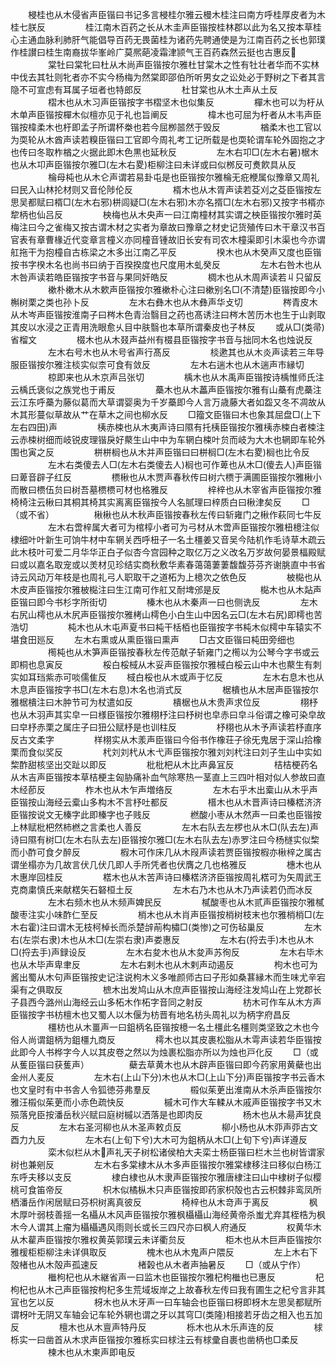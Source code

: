 <!-- { "loadSidebar": true } -->
　　梫桂也从木侵省声臣锴曰书记多言梫桂尔雅云槾木桂注曰南方呼桂厚皮者为木桂七朕反
　　
　　桂江南木百药之长从木圭声臣锴按桂林郡以此为名又按本草桂心主通血脉利肺肝气能倡导百药无畏菌桂为诸药先聘通使是为江南百药之长也郭璞作桂讃曰桂生南裔拔华峯岭广莫熈葩凌霜津颕气王百药森然云挺也古惠反
　　
　　棠牡曰棠牝曰杜从木尚声臣锴按尔雅杜甘棠木之性有牡壮者华而不实林中伐去其牡则牝者亦不实今杨梅为然棠即邵伯所听男女之讼处必于野树之下者其言隐不可宣虑有耳属子垣者也特郎反
　　
　　杜甘棠也从木土声从土反
　　
　　槢木也从木习声臣锴按字书槢坚木也似集反
　　
　　樿木也可以为杅从木单声臣锴按樿木似檀亦见于礼也旨阐反
　　
　　椲木也可屈为杅者从木韦声臣锴按椲柔木也杅即孟子所谓杯桊也若今屈栁噐然于毁反
　　
　　楢柔木也工官以为耎轮从木酋声读若糗臣锴曰工官即今周礼考工记所载是也耎轮谓车轮外固抱之才也传曰冬取柞楢之火据此即木色黒也延秋反
　　
　　左木右卭□(左木右暑)椐木也从木卭声臣锴按尔雅□(左木右畟)柜柳注曰未详或曰似桞反可煑飮具从反
　　
　　棆母杶也从木仑声谓若易卦屯是也臣锴按尔雅棆无疪楩属似豫章又周礼曰民入山林抡材则又音伦陟伦反
　　
　　楈木也从木胥声读若芟刈之芟臣锴按左思吴都赋曰楈□(左木右邪)栟闾疑□(左木右邪)木亦名揟□(左木右邪)又按字书楈亦犂柄也仙吕反
　　
　　柍梅也从木央声一曰江南橦材其实谓之柍臣锴按尔雅时英梅注曰今之雀梅又按古谓木材之实者为章故曰豫章之材史记货殖传曰木干章汉书百官表有章曹椽近代变章言橦义亦同橦音锺故旧长安有司农木橦渠即引木渠也今亦谓舡拖干为抱橦自古栋梁之木多出江南乙平反
　　
　　楑木也从木癸声又度也臣锴按书字楑木名也尚书曰纳于百揆揆度也尺度用木虬癸反
　　
　　左木右咎木也从木咎声读若皓臣锴按字书音与果同奸皓反
　　
　　椆木也从木周声读若丩只留反
　　
　　樕朴樕木从木欶声臣锴按尔雅樕朴心注曰樕别名□(不清楚)臣锴按即今小槲树栗之类也孙卜反
　　
　　左木右彝木也从木彝声华攴切
　　
　　梣青皮木从木岑声臣锴按淮南子曰梣木色青治翳目之药也髙诱注曰梣木苦历木也生于山剥取其皮以水浸之正青用洗眼愈乆目中肤翳也本草所谓秦皮也子林反
　　或从□(类帚)省榴文
　　
　　棳木也从木叕声益州有棳县臣锴按字书音与拙同木名也烛说反
　　
　　左木右号木也从木号省声行髙反
　　
　　棪遬其也从木炎声读若三年导服臣锴按尔雅注棪实似柰可食有敛反
　　
　　左木右遄木也从木遄声巿縁切
　　
　　椋即来也从木京声吕张切
　　
　　楀木也从木禹声臣锴按诗楀惟师氏注云楀氏褒似之族党也于甫反
　　
　　蘽木也从木藟声臣锴按尔雅有山蘽有虎蘽注云江东呼蘽为藤似葛而大草谓婴奥为千岁蘽即今人言万歳藤大者如盌又冬不凋故从木其形蔓似草故从艹在草木之间也柳水反
　　□籀文臣锴曰木也象其屈盘□(上下左右四田)声
　　
　　桋赤梀也从木夷声诗曰隰有托桋臣锴按尔雅桋赤梀白者梀注云赤梀树细而岐锐皮理锴戾好藂生山中中为车辋白梀叶贠而岐为大木也辋即车轮外围也寅之反
　　
　　栟栟榈也从木并声臣锴曰曰栟榈□(左木右畟)榈也比令反
　　
　　左木右类傻去人□(左木右类傻去人)榈也可作萆也从木□(傻去人)声臣锴曰萆音辟子红反
　　
　　槚楸也从木贾声春秋传曰树六槚于满圃臣锴按尔雅楸小而散曰槚伍贠曰树吾墓槚槚可材也格雅反
　　
　　梓梓也从木宰省声臣锴按尔雅椅椅注云楸曰其桐其椅其实离离臣锴按今人名腻理曰梓质白曰楸津矣反
　　□（或不省）
　　
　　楸楸也从木秋声臣锴按春秋左传曰斩雍门之楸作萩同七牛反
　　
　　左木右啻梓属大者可为棺椁小者可为弓材从木啻声臣锴按尔雅杻檍注似棣细叶叶新生可饷牛材中车辋关西呼杻子一名土橿姜又音吴今陆机作毛诗草木疏云此木枝叶可爱二月华华正白子似杏今宫园种之取亿万之义改名万岁故何晏景楅殿赋曰或以嘉名取宠或以羙材见珍结实商秋敷华素春蔼蔼萋萋馥馥芬芬齐谢朓直中书省诗云风动万年枝是也周礼弓人职取干之道柘为上檍次之依色反
　　
　　柀檆也从木皮声臣锴按尔雅柀檆注曰生江南可作舡又耐埤邠是反
　　
　　檆木也从木煔声臣锴曰即今书杉字所街切
　　
　　榛木也从木秦声一曰也侧诜反
　　
　　左木右尻山樗也从木尻声臣锴按尔雅栲山樗色小白生山中因名云□(左木右尻)即樗也苦浩切
　　
　　杶木也从木屯声夏书曰杶干栝栢也臣锴按字书杶木似樗中车辕实不堪食田廵反
　　左木右熏或从熏臣锴曰熏声
　　□古文臣锴曰杶田旁细也
　　
　　橁杶也从木笋声臣锴按春秋左传范献子斩雍门之橁以为公琴今字书或云即桐也息寅反
　　
　　桵白桵棫从木妥声臣锴按尔雅棫白桵云山中木也藂生有刺实如耳珰紫赤可啖儒隹反
　　棫白桵也从木或声于忆反
　　
　　左木右息木也从木息声臣锴按字书□(左木右息)木名也消式反
　　
　　椐樻也从木居声臣锴按尔雅椐樻注曰木肿节可为杖遣如反
　　
　　樻椐也从木贵声求位反
　　
　　栩杼也从木羽声其实皁一曰様臣锴按尔雅栩杼注曰杼树也皁赤曰皁斗俗谓之橡可染皁故曰皁杼赤栗之属庄子曰狃公赋杼是也训柱反
　　
　　杼栩也从木予声读若杼直序反古文柔字
　　
　　样栩实从木羕声臣锴曰今俗书作橡荘子徐旡鬼居于深山拾橡栗而食似奖反
　　
　　杙刘刘杙从木弋声臣锴按尔雅刘刘杙注曰刘子生山中实如棃酢甜核坚出交趾以即反
　　
　　枇枇杷从木比声鼻冝反
　　
　　桔桔梗药名从木吉声臣锴按本草桔梗主匈胁痛补血气除寒热一茎直上三四叶相对似人参故曰直木经莭反
　　
　　柞木也从木乍声増络反
　　
　　左木右乎木出槖山从木乎声臣锴按山海经云槖山多构木不言杼吐都反
　　
　　榗木也从木晋声诗曰榛楛济济臣锴按说文无榛字此即榛字也子贱反
　　
　　橪酸小枣从木然声一曰柔也臣锴按上林赋枇杷然柿橪之言柔也人善反
　　
　　左木右队去左椤也从木□(队去左)声诗曰隰有树□(左木右队去左)臣锴按尔雅□(左木右队去左)赤罗注曰今杨檖实似棃而小酢可食夕醉反
　　
　　椵木可作床几从木叚声读若贾臣锴按椵亦楸梓之属古谓坐榻亦为几故言伏几伏几即人手所凭者也伏膺之几也格雅反
　　
　　橞木也从木惠岸回桂反
　　
　　楛木也从木苦声诗曰榛楛济济臣锴按周礼楛可为矢周武王克商粛慎氏来献楛矢石砮桓土反
　　
　　左木右乃木也从木乃声读若仍而冰反
　　
　　左木右频木也从木频声婢民反
　　
　　樲酸枣也从木贰声臣锴按尔雅樲酸枣注实小味酢仁至反
　　
　　梢木也从木肖声臣锴按梢树枝末也尔雅梢梢□(左木右霍)注曰谓木无枝柯棹长而杀楚辝萷构橚□(类惨)之可伤毡巢反
　　
　　左木右(左崇右隶)木也从木□(左崇右隶)声娄惠反
　　
　　左木右(捋去手)木也从木□(捋去手)声録设反
　　
　　左木右夋木也从木夋声苏徇反
　　
　　左木右毕木也从木毕声卑聿反
　　
　　左木右剌木也从木剌声动遏反
　　
　　枸木也可为酱出蜀从木句声臣锴按史记注说枸木义多唯颜师古曰子形如桑葚縁木而生味尤辛宕渠有之俱取反
　　
　　樜木出发鸠山从木庶声臣锴按山海经注发鸠山在上党郡长子县西今潞州山海经云山多柘木作柘字音同之射反
　　
　　枋木可作车从木方声臣锴按字书枋檀木也又蜀人以木偃为枋晋有地名枋头周礼以为柄字府昌反
　　
　　橿枋也从木畺声一曰鉏柄名臣锴按檍一名土橿此名橿则类坚致之木也今俗人尚谓鉏柄为鉏橿九商反
　　
　　樗木也以其皮裹松脂从木雩声读若华臣锴按此即今人书桦字今人以其皮卷之然以为烛裹松脂亦所以为烛也戸化反
　　□（或从蒦臣锴曰获蒦声）
　　
　　蘗去草黄木也从木辟声臣锴曰即今药家用黄蘗也出金州人麦反
　　
　　左木右(上山下分)木也从木□(上山下分)声臣锴按字书云香木也文皇时有中书舎人令狐徳芬弗羣反
　　
　　榝似茱茰出淮南从木杀声臣锴按尔雅汪榝似茱茰而小赤色疏快反
　　
　　槭木可作大车輮从木戚声臣锴按字书又木殒落皃臣按潘岳秋兴赋曰庭树槭以洒落是也即肉反
　　
　　杨木也从木昜声犹良反
　　
　　左木右圣河柳也从木圣声敕贞反
　　
　　柳小杨也从木丣声丣古文酉力九反
　　
　　左木右(上旬下兮)大木可为鉏柄从木□(上旬下兮)声详遵反
　　
　　栾木似栏从木声礼天子树松诸侯柏大夫栾士杨臣锴曰栏木兰也树皆谓家树也兼剜反
　　
　　左木右多棠棣木从木多声臣锴按尔雅棠棣移注曰移似白杨江东呼夫移以支反
　　
　　棣白棣也从木隶声臣锴按尔雅唐棣注曰山中棣树子似樱桃可食笛帝反
　　
　　枳木似橘枞木只声臣锴按即药家枳殻也古云枳棘非鸾凤所栖潘岳作闲居赋曰芬枳树离真彼反
　　
　　椅梓也从木竒声于离反
　　
　　枫木厚叶弱枝善揺一名欇从木风声臣锴按尔雅枫欇欇山海经黄帝杀蚩尤弃其桎梏为枫木今人谓其上瘤为欇欇遇风雨则长或长三四尺亦曰枫人府通反
　　
　　权黄华木从木雚声臣锴按尔雅权黄英郭璞云未详衢贠反
　　
　　柜木也从木巨声臣锴按尔雅楥柜柜柳注未详俱取反
　　
　　槐木也从木鬼声户隈反
　　
　　左上木右下殻楮也从木殻声孤速反
　　
　　楮榖也从木者声抽暑反
　　□（或从宁作）
　　
　　檵枸杞也从木継省声一曰监木也臣锴按尔雅杞枸檵也已惠反
　　
　　杞枸杞也从木己声臣锴按枸杞多生荒域坂岸之上故春秋左传曰我有圃生之杞兮言非其冝也乞以反
　　
　　枒木也从木牙声一曰车轴会也臣锴曰枒即枒木左思吴都赋所谓枒叶无阴又车轴会记车轮外辋也谓之牙以其穹□(类隆)相接若牙齿之相入也五加反
　　
　　檀木也从木亶声特丹反
　　
　　栎木也从木乐声连的反
　　
　　梂栎实一曰凿首从木求声臣锴按尔雅栎实曰梂注云有梂彚自裹也凿柄也□柔反
　　
　　楝木也从木柬声即电反
　　
